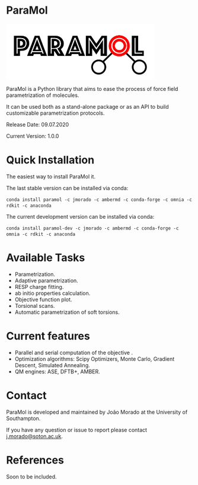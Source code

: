 # ParaMol 

![ParaMol](docs/source/paramol.png)


ParaMol is a Python library that aims to ease the process of force field parametrization of molecules. 

It can be used both as a stand-alone package or as an API to build customizable parametrization protocols.

Release Date: 09.07.2020
 
Current Version: 1.0.0


# Quick Installation
The easiest way to install ParaMol it.

The last stable version can be installed via conda:

    conda install paramol -c jmorado -c ambermd -c conda-forge -c omnia -c rdkit -c anaconda
    
The current development version can be installed via conda:

    conda install paramol-dev -c jmorado -c ambermd -c conda-forge -c omnia -c rdkit -c anaconda


# Available Tasks
- Parametrization.
- Adaptive parametrization.
- RESP charge fitting.
- ab initio properties calculation.
- Objective function plot.
- Torsional scans.
- Automatic parametrization of soft torsions.

# Current features
 - Parallel and serial computation of the objective .</li>
 - Optimization algorithms: Scipy Optimizers, Monte Carlo, Gradient Descent, Simulated Annealing.</li>
 - QM engines: ASE, DFTB+, AMBER.</li>

# Contact

ParaMol is developed and maintained by João Morado at the University of Southampton.

If you have any question or issue to report please contact j.morado@soton.ac.uk.

# References

Soon to be included.
  